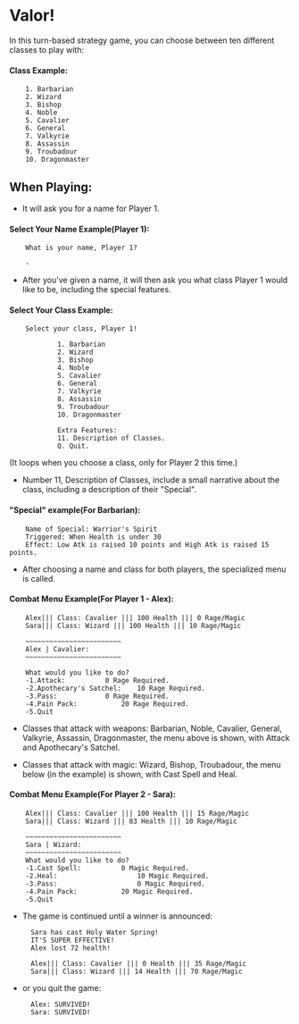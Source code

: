 # Valor!


In this turn-based strategy game, you can choose between
ten different classes to play with:

#### Class Example:

        1. Barbarian
        2. Wizard
        3. Bishop
        4. Noble
        5. Cavalier
        6. General
        7. Valkyrie
        8. Assassin
        9. Troubadour
        10. Dragonmaster


## When Playing:

- It will ask you for a name for Player 1.

#### Select Your Name Example(Player 1):

        What is your name, Player 1?

        -

- After you've given a name, it will then ask you what class Player 1 would like to be, including the special features.

#### Select Your Class Example:

        Select your class, Player 1!

                1. Barbarian
                2. Wizard
                3. Bishop
                4. Noble
                5. Cavalier
                6. General
                7. Valkyrie
                8. Assassin
                9. Troubadour
                10. Dragonmaster

                Extra Features:
                11. Description of Classes.
                Q. Quit.

(It loops when you choose a class, only for Player 2 this time.)

- Number 11, Description of Classes, include a small narrative about the class, including a description of their "Special".

#### "Special" example(For Barbarian):

        Name of Special: Warrior's Spirit
        Triggered: When Health is under 30
        Effect: Low Atk is raised 10 points and High Atk is raised 15 points.

- After choosing a name and class for both players, the specialized menu is called.

#### Combat Menu Example(For Player 1 - Alex):

        Alex||| Class: Cavalier ||| 100 Health ||| 0 Rage/Magic
        Sara||| Class: Wizard ||| 100 Health ||| 10 Rage/Magic

        ~~~~~~~~~~~~~~~~~~~~~~~~
        Alex | Cavalier:
        ~~~~~~~~~~~~~~~~~~~~~~~~

        What would you like to do?
        -1.Attack:			0 Rage Required.
        -2.Apothecary's Satchel:	10 Rage Required.
        -3.Pass:			0 Rage Required.
        -4.Pain Pack:	        20 Rage Required.
        -5.Quit

- Classes that attack with weapons: Barbarian, Noble, Cavalier, General, Valkyrie, Assassin, Dragonmaster, the menu above is shown, with Attack and Apothecary's Satchel.

- Classes that attack with magic: Wizard, Bishop, Troubadour, the menu below (in the example) is shown, with Cast Spell and Heal.

#### Combat Menu Example(For Player 2 - Sara):

        Alex||| Class: Cavalier ||| 100 Health ||| 15 Rage/Magic
        Sara||| Class: Wizard ||| 83 Health ||| 10 Rage/Magic

        ~~~~~~~~~~~~~~~~~~~~~~~~
        Sara | Wizard:
        ~~~~~~~~~~~~~~~~~~~~~~~~
        What would you like to do?
        -1.Cast Spell:			0 Magic Required.
        -2.Heal:			        10 Magic Required.
        -3.Pass:			        0 Magic Required.
        -4.Pain Pack:			20 Magic Required.
        -5.Quit

- The game is continued until a winner is announced:

        Sara has cast Holy Water Spring!
        IT'S SUPER EFFECTIVE!
        Alex lost 72 health!

        Alex||| Class: Cavalier ||| 0 Health ||| 35 Rage/Magic
        Sara||| Class: Wizard ||| 14 Health ||| 70 Rage/Magic



- or you quit the game:

        Alex: SURVIVED!
        Sara: SURVIVED!